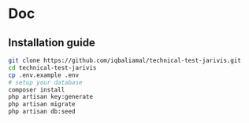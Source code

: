 # Doc

## Installation guide

```bash
git clone https://github.com/iqbaliamal/technical-test-jarivis.git
cd technical-test-jarivis
cp .env.example .env
# setup your database
composer install
php artisan key:generate
php artisan migrate
php artisan db:seed
```
